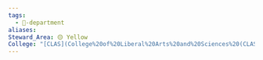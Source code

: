 ```yaml
---
tags:
  - 🏢-department
aliases: 
Steward_Area: 🟡 Yellow
College: "[CLAS](College%20of%20Liberal%20Arts%20and%20Sciences%20(CLAS).md)"
---
```

